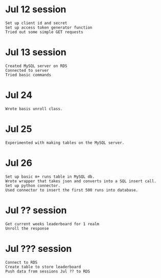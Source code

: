 # Jul 12 session
    Set up client id and secret
    Set up access token generator function
    Tried out some simple GET requests

# Jul 13 session
    Created MySQL server on RDS
    Connected to server
    Tried basic commands

# Jul 24
    Wrote basis unroll class.

# Jul 25
    Experimented with making tables on the MySQL server.

# Jul 26
    Set up basic m+ runs table in MySQL db.
    Wrote wrapper that takes json and converts into a SQL insert call.
    Set up python connector.
    Used connector to insert the first 500 runs into database.

# Jul ?? session
    Get current weeks leaderboard for 1 realm
    Unroll the response

# Jul ??? session
    Connect to RDS
    Create table to store leaderboard
    Push data from sessions Jul ?? to RDS
